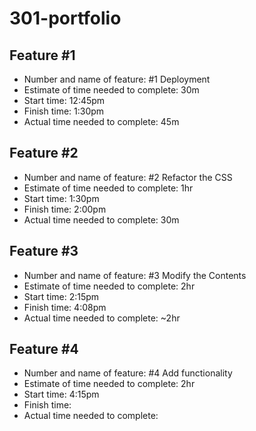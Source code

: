 # 301-portfolio

## Feature #1

* Number and name of feature: #1 Deployment
* Estimate of time needed to complete: 30m
* Start time: 12:45pm
* Finish time: 1:30pm
* Actual time needed to complete: 45m

## Feature #2

* Number and name of feature: #2 Refactor the CSS
* Estimate of time needed to complete: 1hr
* Start time: 1:30pm
* Finish time: 2:00pm
* Actual time needed to complete: 30m

## Feature #3

* Number and name of feature: #3 Modify the Contents
* Estimate of time needed to complete: 2hr
* Start time: 2:15pm
* Finish time: 4:08pm
* Actual time needed to complete: ~2hr

## Feature #4

* Number and name of feature: #4 Add functionality
* Estimate of time needed to complete: 2hr
* Start time: 4:15pm
* Finish time: 
* Actual time needed to complete:

